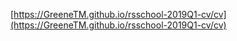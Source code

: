 [https://GreeneTM.github.io/rsschool-2019Q1-cv/cv](https://GreeneTM.github.io/rsschool-2019Q1-cv/cv)
